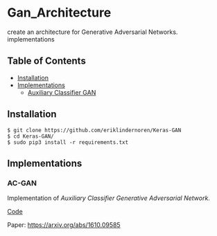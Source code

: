 # Gan_Architecture
create an architecture for Generative Adversarial Networks.
implementations 
## Table of Contents
  * [Installation](#installation)
  * [Implementations](#implementations)
    + [Auxiliary Classifier GAN](#ac-gan)   

## Installation
    $ git clone https://github.com/eriklindernoren/Keras-GAN
    $ cd Keras-GAN/
    $ sudo pip3 install -r requirements.txt

## Implementations   
### AC-GAN
Implementation of _Auxiliary Classifier Generative Adversarial Network_.

[Code](acgan/acgan.py)

Paper: https://arxiv.org/abs/1610.09585
